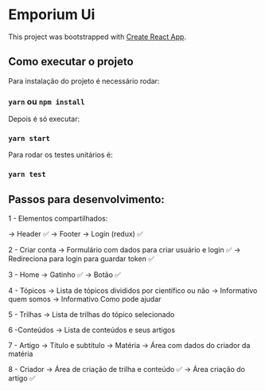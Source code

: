 # Emporium Ui

This project was bootstrapped with [Create React App](https://github.com/facebook/create-react-app).

## Como executar o projeto

Para instalação do projeto é necessário rodar:

### `yarn` ou `npm install`

Depois é só executar:

### `yarn start`

Para rodar os testes unitários é:

### `yarn test`

## Passos para desenvolvimento:

1 - Elementos compartilhados:

-> Header :white_check_mark:
-> Footer
-> Login (redux) :white_check_mark:

2 - Criar conta
-> Formulário com dados para criar usuário e login :white_check_mark:
-> Redireciona para login para guardar token :white_check_mark:

3 - Home
-> Gatinho :white_check_mark:
-> Botão :white_check_mark:

 4 - Tópicos
-> Lista de tópicos divididos por científico ou não
-> Informativo quem somos
-> Informativo Como pode ajudar

5 - Trilhas
-> Lista de trilhas do tópico selecionado

6 -Conteúdos
-> Lista de conteúdos e seus artigos

7 - Artigo
-> Título e subtítulo
-> Matéria
-> Área com dados do criador da matéria

8 - Criador
-> Área de criação de trilha e conteúdo :white_check_mark:
-> Área criação do artigo :white_check_mark:


